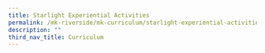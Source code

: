 ```yaml
---
title: Starlight Experiential Activities
permalink: /mk-riverside/mk-curriculum/starlight-experiential-activities/
description: ""
third_nav_title: Curriculum
---
```

